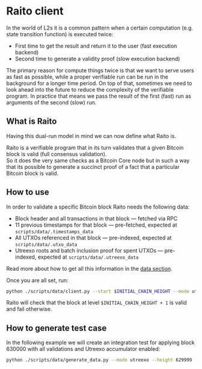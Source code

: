# Raito client

In the world of L2s it is a common pattern when a certain computation (e.g. state transition function) is executed twice:
- First time to get the result and return it to the user (fast execution backend)
- Second time to generate a validity proof (slow execution backend)

The primary reason for compute things twice is that we want to serve users as fast as possible, while a proper verifiable run can be run in the background for a longer time period. On top of that, sometimes we need to look ahead into the future to reduce the complexity of the verifiable program. In practice that means we pass the result of the first (fast) run as arguments of the second (slow) run.

## What is Raito

Having this dual-run model in mind we can now define what Raito is.

Raito is a verifiable program that in its turn validates that a given Bitcoin block is valid (full consensus validation).  
So it does the very same checks as a Bitcoin Core node but in such a way that its possible to generate a succinct proof of a fact that a particular Bitcoin block is valid.

## How to use

In order to validate a specific Bitcoin block Raito needs the following data:
- Block header and all transactions in that block — fetched via RPC
- 11 previous timestamps for that block — pre-fetched, expected at `scripts/data/.timestamps_data`
- All UTXOs referenced in that block — pre-indexed, expected at `scripts/data/.utxo_data`
- Utreexo roots and batch inclusion proof for spent UTXOs — pre-indexed, expected at `scripts/data/.utreexo_data`

Read more about how to get all this information in the [data section](data.md).

Once you are all set, run:

```sh
python ./scripts/data/client.py --start $INITIAL_CHAIN_HEIGHT --mode utreexo
```

Raito will check that the block at level `$INITIAL_CHAIN_HEIGHT + 1` is valid and fail otherwise.

## How to generate test case

In the following example we will create an integration test for applying block 630000 with all validations and Utreexo accumulator enabled:

```sh
python ./scripts/data/generate_data.py --mode utreexo --height 629999 --num_blocks 1 --output_file packages/client/tests/data/utreexo_629999.json --fast
```
